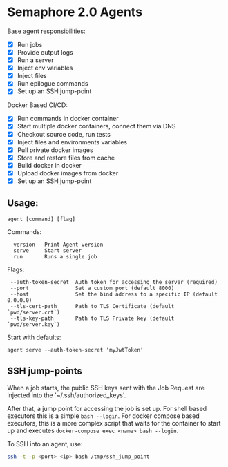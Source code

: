 # Semaphore 2.0 Agents

Base agent responsibilities:

- [x] Run jobs
- [x] Provide output logs
- [x] Run a server
- [x] Inject env variables
- [x] Inject files
- [x] Run epilogue commands
- [x] Set up an SSH jump-point

Docker Based CI/CD:

- [x] Run commands in docker container
- [x] Start multiple docker containers, connect them via DNS
- [x] Checkout source code, run tests
- [x] Inject files and environments variables
- [x] Pull private docker images
- [x] Store and restore files from cache
- [x] Build docker in docker
- [x] Upload docker images from docker
- [x] Set up an SSH jump-point

## Usage:

```
agent [command] [flag]
```

Commands:

```
  version   Print Agent version
  serve     Start server
  run       Runs a single job
```

Flags:

```
 --auth-token-secret  Auth token for accessing the server (required)
 --port               Set a custom port (default 8000)
 --host               Set the bind address to a specific IP (default 0.0.0.0)
 --tls-cert-path      Path to TLS Certificate (default `pwd/server.crt`)
 --tls-key-path       Path to TLS Private key (default `pwd/server.key`)
```

Start with defaults:

```
agent serve --auth-token-secret 'myJwtToken'
```

## SSH jump-points

When a job starts, the public SSH keys sent with the Job Request are injected
into the '~/.ssh/authorized_keys'.

After that, a jump point for accessing the job is set up. For shell based
executors this is a simple `bash --login`. For docker compose based executors,
this is a more complex script that waits for the container to start up and
executes `docker-compose exec <name> bash --login`.

To SSH into an agent, use:

``` bash
ssh -t -p <port> <ip> bash /tmp/ssh_jump_point
```
